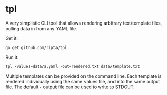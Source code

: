 # tpl

A very simplistic CLI tool that allows rendering arbitrary text/template files,
pulling data in from any YAML file.

Get it:

```
go get github.com/ripta/tpl
```

Run it:

```
tpl -values=data/a.yaml -out=rendered.txt data/template.txt
```

Multiple templates can be provided on the command line. Each template is
rendered individually using the same values file, and into the same output
file. The default `-` output file can be used to write to STDOUT.


